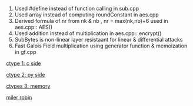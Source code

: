 1. Used #define instead of function calling in sub.cpp
2. Used array instead of computing roundConstant in aes.cpp
2. Derived formula of nr from nk & nb , nr = max(nk,nb)+6 used in aes.cpp:: AES()
3. Used addition instead of multiplication in aes.cpp:: encrypt()
5. SubBytes is non-linear layer resistaant for linear & differential attacks
6. Fast Galois Field multiplication using generator function & memoization in gf.cpp

<!-- link -->

[ctype 1: c side](https://cvstuff.wordpress.com/2014/11/19/warping-c-libraries-with-python-ctypes/)

[ctype 2: py side](https://cvstuff.wordpress.com/2014/11/20/wraping-c-code-with-python-ctypes-the-python-side/)

[ctypes 3: memory](https://cvstuff.wordpress.com/2014/11/27/wraping-c-code-with-python-ctypes-memory-and-pointers/)

[miler robin](https://cp-algorithms.com/algebra/primality_tests.html#miller-rabin-primality-test)

